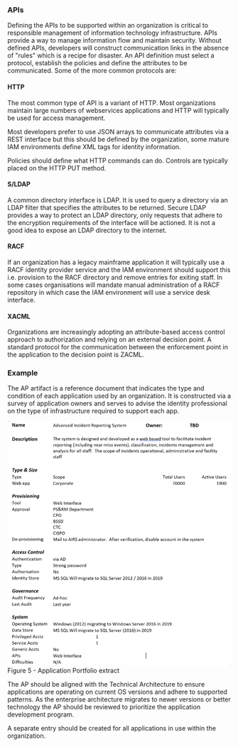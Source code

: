 ### APIs

Defining the APIs to be supported within an organization is critical to
responsible management of information technology infrastructure. APIs
provide a way to manage information flow and maintain security. Without
defined APIs, developers will construct communication links in the
absence of "rules" which is a recipe for disaster. An API definition must
select a protocol, establish the policies and define the attributes to
be communicated. Some of the more common protocols are:

#### HTTP

The most common type of API is a variant of HTTP. Most organizations
maintain large numbers of webservices applications and HTTP will
typically be used for access management.

Most developers prefer to use JSON arrays to communicate attributes via
a REST interface but this should be defined by the organization, some
mature IAM environments define XML tags for identity information.

Policies should define what HTTP commands can do. Controls are typically
placed on the HTTP PUT method.

#### S/LDAP

A common directory interface is LDAP. It is used to query a directory
via an LDAP filter that specifies the attributes to be returned. Secure
LDAP provides a way to protect an LDAP directory, only requests that
adhere to the encryption requirements of the interface will be actioned.
It is not a good idea to expose an LDAP directory to the internet.

#### RACF

If an organization has a legacy mainframe application it will typically
use a RACF identity provider service and the IAM environment should
support this i.e. provision to the RACF directory and remove entries for
exiting staff. In some cases organisations will mandate manual
administration of a RACF repository in which case the IAM environment
will use a service desk interface.

#### XACML

Organizations are increasingly adopting an attribute-based access
control approach to authorization and relying on an external decision
point. A standard protocol for the communication between the enforcement
point in the application to the decision point is ZACML.

### Example

The AP artifact is a reference document that indicates the type and
condition of each application used by an organization. It is constructed
via a survey of application owners and serves to advise the identity
professional on the type of infrastructure required to support each app.

![Application Portfolio extract](Figure5.png)
Figure 5 - Application Portfolio extract

The AP should be aligned with the Technical Architecture to ensure
applications are operating on current OS versions and adhere to
supported patterns. As the enterprise architecture migrates to newer
versions or better technology the AP should be reviewed to prioritize
the application development program.

A separate entry should be created for all applications in use within
the organization.
